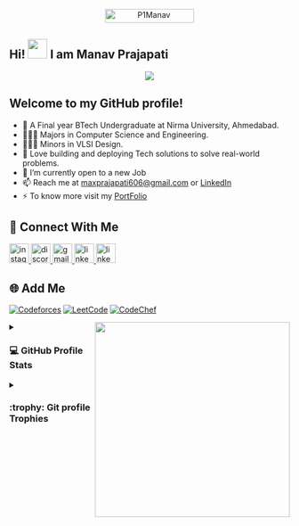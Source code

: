 

<!--- 👨‍💻 My  PortFolio  👉 : [Manav.com](https://pmanav.vercel.app/)

<img align="right" height="400px" src="https://i.pinimg.com/736x/ff/26/a0/ff26a07c174ca4e30eaee79f06dbdcda.jpg" />
-->

<!-- - - 📄 My SWE Resume 👉 : [Resume](https://drive.google.com/file/d/1cCksH9hlTF1beJH0raVJTCKHk1fo0lTs/view?usp=sharing)-->
<!-- - - 📄 My VLSI(Hardware) Resume 👉 : [Resume](https://drive.google.com/file/d/1lt1YnKF4l0WbhT0hn6UFE3rpWBDa0eDt/view?usp=sharing)-->
<p align="center"> 
	<img src="https://komarev.com/ghpvc/?username=P1Manav&label=Profile%20views&color=0047AB&style=plastic?" alt="P1Manav" height=25px, width=160px/> 
</p>

<h2 align="left">Hi! <img src="https://media.giphy.com/media/hvRJCLFzcasrR4ia7z/giphy.gif" width="35"> I am Manav Prajapati</h2>

<p align="center">
  <a href="https://github.com/DenverCoder1/readme-typing-svg"><img src="https://readme-typing-svg.herokuapp.com?font=Time+New+Roman&color=%23C8BE25&size=25&center=true&vCenter=true&width=600&height=100&lines=4th+Year+Computer+Science+Student;Competitive+Programmer;Expert+on+Codeforces;5+⭐+on+CodeChef;Guardian+on+LeetCode;Always+learning+new+things"></a>
</p>

## Welcome to my GitHub profile!
- 🚀 A Final year BTech Undergraduate at Nirma University, Ahmedabad.
- 👨🏻‍🎓 Majors in Computer Science and Engineering.
- 👨🏻‍🎓 Minors in VLSI Design.
- 👀 Love building and deploying Tech solutions to solve real-world problems.
- 🔭 I’m currently open to a new Job
- 📫 Reach me at maxprajapati606@gmail.com or [LinkedIn](https://www.linkedin.com/in/manavdprajapati/)
- ⚡ To know more visit my [PortFolio](https://pmanav.vercel.app/)


## 🔗 Connect With Me
<div align="left">
	<a href="https://www.instagram.com/p._.manav/">
	<img src="https://img.shields.io/static/v1?message=Instagram&logo=instagram&label=&color=E4405F&logoColor=white&labelColor=&style=for-the-badge" height="35" alt="instagram logo"  />
	</a>
	<a href="https://github.com/P1Manav">
	<img src="https://img.shields.io/static/v1?message=GitHub&logo=GitHub&label=&color=black&logoColor=white&labelColor=&style=for-the-badge" height="35" alt="discord logo"  />
	</a>
	<a href="mailto:maxprajapati606@gmail.com">
	<img src="https://img.shields.io/static/v1?message=Gmail&logo=gmail&label=&color=D14836&logoColor=white&labelColor=&style=for-the-badge" height="35" alt="gmail logo"  />
	</a>
	<a href="https://www.linkedin.com/in/manavdprajapati/">
	<img src="https://img.shields.io/static/v1?message=LinkedIn&logo=Linkedin&label=&color=0077B5&logoColor=white&labelColor=&style=for-the-badge" height="35" alt="linkedin logo"  />
	</a>
	<a href="https://pmanav.vercel.app/">
	<img src="https://img.shields.io/static/v1?message=Porfolio&logo=linkedin&label=&color=white&logoColor=black&labelColor=&style=for-the-badge" height="35" alt="linkedin logo"  />
	</a>
</div>

## 🌐 Add Me

<div align="left">
  
  [![Codeforces](https://img.shields.io/badge/Codeforces-white?style=for-the-badge&logo=Codeforces&logoColor=red)](https://codeforces.com/profile/P_Manav)
  [![LeetCode](https://img.shields.io/badge/LeetCode-000000?style=for-the-badge&logo=LeetCode&logoColor=#d16c06)](https://www.leetcode.com/P_Manav)
  [![CodeChef](https://img.shields.io/badge/CodeChef-%23964B00.svg?style=for-the-badge&logo=CodeChef&logoColor=white)](https://www.codechef.com/users/p_manav)
  
</div>

<img align="right" height="350" src="https://i.pinimg.com/736x/ff/26/a0/ff26a07c174ca4e30eaee79f06dbdcda.jpg"  />


<!---<details><summary><h3> 🔥 Streak Stats</h3></summary>

<div align="left">
	<img src="https://streak-stats.demolab.com/?user=P1Manav&theme=dracula&hide_border=false" alt="streak graph" />
</div>
</details>
  -->
<details><summary><h3>💻 GitHub Profile Stats</h3></summary>

----
	

<div align="left">
  <img src="https://github-readme-stats.vercel.app/api?username=P1Manav&hide_title=false&hide_rank=false&show_icons=true&include_all_commits=true&count_private=true&disable_animations=false&theme=dracula&locale=en&hide_border=false" height="150" alt="stats graph"  />
  <img src="https://github-readme-stats.vercel.app/api/top-langs?username=P1Manav&locale=en&hide_title=false&layout=compact&card_width=320&langs_count=5&theme=dracula&hide_border=false" height="150" alt="languages graph"  />
</div>
  </p>
</details>
<details><summary> <h3> :trophy: Git profile Trophies </h3></summary>

----
<p align="left">
  <img src="https://github-profile-trophy.vercel.app?username=P1Manav&theme=dracula&column=4&row=2&margin-w=15&margin-h=15&no-bg=false&no-frame=false&order=4" height="150" alt="trophy graph"  />
</p>
	
</details>

